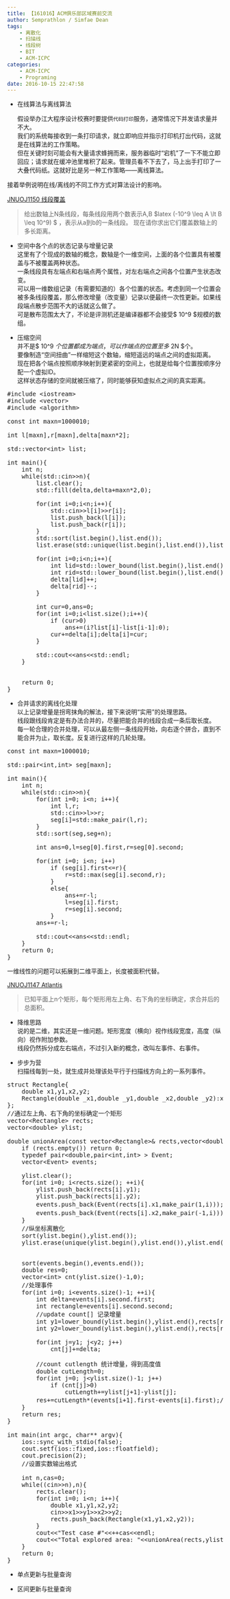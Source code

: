 ```yaml
---
title: 【161016】ACM俱乐部区域赛前交流
author: Semprathlon / Simfae Dean
tags:
	- 离散化
	- 扫描线
	- 线段树
	- BIT
	- ACM-ICPC
categories:
	- ACM-ICPC
	- Programing
date: 2016-10-15 22:47:58
---
```

*   在线算法与离线算法

    假设举办江大程序设计校赛时要提供`代码打印`服务，通常情况下并发请求量并不大。  
    我们的系统每接收到一条打印请求，就立即响应并指示打印机打出代码，这就是在线算法的工作策略。  
    但在关键时刻可能会有大量请求蜂拥而来，服务器临时“宕机”了一下不能立即回应；请求就在缓冲池里堆积了起来。管理员看不下去了，马上出手打印了一大叠代码纸。这就好比是另一种工作策略——离线算法。  

接着举例说明在线/离线的不同工作方式对算法设计的影响。  

[JNUOJ1150 线段覆盖](http://jnuacm.club:8080/jnuoj/problem_show.php?pid=1150)

> 给出数轴上N条线段，每条线段用两个数表示A,B $latex (-10^9 \leq A \lt B \leq 10^9) $ ，表示从a到b的一条线段。
> 现在请你求出它们覆盖数轴上的多长距离。

*   空间中各个点的状态记录与增量记录  
    这里有了个现成的数轴的概念，数轴是个一维空间，上面的各个位置具有被覆盖与不被覆盖两种状态。  
一条线段具有左端点和右端点两个属性，对左右端点之间各个位置产生状态改变。  
    可以用一维数组记录（有需要知道的）各个位置的状态。考虑到同一个位置会被多条线段覆盖，那么修改增量（改变量）记录以便最终一次性更新。如果线段端点散步范围不大的话就这么做了。  
    可是散布范围太大了，不论是评测机还是编译器都不会接受$ 10^9 $规模的数组。  

*   压缩空间  
    并不是$ 10^9 $个位置都成为端点，可以作端点的位置至多$ 2N $个。  
    要像制造“空间扭曲”一样缩短这个数轴，缩短遥远的端点之间的虚拟距离。  
现在把各个端点按照顺序映射到更紧密的空间上，也就是给每个位置按顺序分配一个虚拟ID。  
这样状态存储的空间就被压缩了，同时能够获知虚拟点之间的真实距离。  

 
<pre class="minimize:true lang:c++ decode:true " >#include &lt;iostream&gt;
#include &lt;vector&gt;
#include &lt;algorithm&gt;

const int maxn=1000010;

int l[maxn],r[maxn],delta[maxn*2];

std::vector&lt;int&gt; list;

int main(){
    int n;
    while(std::cin&gt;&gt;n){
        list.clear();
        std::fill(delta,delta+maxn*2,0);

        for(int i=0;i&lt;n;i++){
            std::cin&gt;&gt;l[i]&gt;&gt;r[i];
            list.push_back(l[i]);
            list.push_back(r[i]);
        }
        std::sort(list.begin(),list.end());
        list.erase(std::unique(list.begin(),list.end()),list.end());

        for(int i=0;i&lt;n;i++){
            int lid=std::lower_bound(list.begin(),list.end(),l[i])-list.begin();
            int rid=std::lower_bound(list.begin(),list.end(),r[i])-list.begin();
            delta[lid]++;
            delta[rid]--;
        }

        int cur=0,ans=0;
        for(int i=0;i&lt;list.size();i++){
            if (cur&gt;0)
                ans+=(i?list[i]-list[i-1]:0);
            cur+=delta[i];delta[i]=cur;
        }

        std::cout&lt;&lt;ans&lt;&lt;std::endl;
    }


    return 0;
}</pre> 

- 合并请求的离线化处理  
以上记录增量是拐弯抹角的解法，接下来说明“实用”的处理思路。  
线段跟线段肯定是有办法合并的，尽量把能合并的线段合成一条后取长度。  
每一轮合理的合并处理，可以从最左侧一条线段开始，向右逐个拼合，直到不能合并为止，取长度。反复进行这样的几轮处理。  

 
<pre class="minimize:true lang:c++ decode:true " >const int maxn=1000010;

std::pair&lt;int,int&gt; seg[maxn];

int main(){
    int n;
    while(std::cin&gt;&gt;n){
        for(int i=0; i&lt;n; i++){
            int l,r;
            std::cin&gt;&gt;l&gt;&gt;r;
            seg[i]=std::make_pair(l,r);
        }
        std::sort(seg,seg+n);

        int ans=0,l=seg[0].first,r=seg[0].second;

        for(int i=0; i&lt;n; i++)
            if (seg[i].first&lt;=r){
                r=std::max(seg[i].second,r);
            }
            else{
                ans+=r-l;
                l=seg[i].first;
                r=seg[i].second;
            }
        ans+=r-l;

        std::cout&lt;&lt;ans&lt;&lt;std::endl;
    }
    return 0;
}</pre> 


一维线性的问题可以拓展到二维平面上，长度被面积代替。

[JNUOJ1147 Atlantis](http://jnuacm.club:8080/jnuoj/problem_show.php?pid=1147)

> 已知平面上n个矩形，每个矩形用左上角、右下角的坐标确定，求合并后的总面积。  

*   降维思路  
    说的是二维，其实还是一维问题。矩形宽度（横向）视作线段宽度，高度（纵向）视作附加参数。  
    线段仍然拆分成左右端点，不过引入新的概念，改叫左事件、右事件。  

- 步步为营  
    扫描线每到一处，就生成并处理该处平行于扫描线方向上的一系列事件。  
 
<pre class="minimize:true lang:c++ decode:true " >struct Rectangle{
    double x1,y1,x2,y2;
    Rectangle(double _x1,double _y1,double _x2,double _y2):x1(_x1),x2(_x2),y1(_y1),y2(_y2) {}
};
//通过左上角、右下角的坐标确定一个矩形
vector&lt;Rectangle&gt; rects;
vector&lt;double&gt; ylist;

double unionArea(const vector&lt;Rectangle&gt;&amp; rects,vector&lt;double&gt;&amp; ylist){
    if (rects.empty()) return 0;
    typedef pair&lt;double,pair&lt;int,int&gt; &gt; Event;
    vector&lt;Event&gt; events;

    ylist.clear();
    for(int i=0; i&lt;rects.size(); ++i){
        ylist.push_back(rects[i].y1);
        ylist.push_back(rects[i].y2);
        events.push_back(Event(rects[i].x1,make_pair(1,i)));//创建左事件（进入矩形）
        events.push_back(Event(rects[i].x2,make_pair(-1,i)));//创建右事件（离开矩形）
    }
    //纵坐标离散化
    sort(ylist.begin(),ylist.end());
    ylist.erase(unique(ylist.begin(),ylist.end()),ylist.end());


    sort(events.begin(),events.end());
    double res=0;
    vector&lt;int&gt; cnt(ylist.size()-1,0);
    //处理事件
    for(int i=0; i&lt;events.size()-1; ++i){
        int delta=events[i].second.first;
        int rectangle=events[i].second.second;
        //update count[] 记录增量
        int y1=lower_bound(ylist.begin(),ylist.end(),rects[rectangle].y1)-ylist.begin();
        int y2=lower_bound(ylist.begin(),ylist.end(),rects[rectangle].y2)-ylist.begin();

        for(int j=y1; j&lt;y2; j++)
            cnt[j]+=delta;

        //count cutlength 统计增量，得到高度值
        double cutLength=0;
        for(int j=0; j&lt;ylist.size()-1; j++)
            if (cnt[j]&gt;0)
                cutLength+=ylist[j+1]-ylist[j];
        res+=cutLength*(events[i+1].first-events[i].first);//乘上宽度值，得到面积
    }
    return res;
}

int main(int argc, char** argv){
    ios::sync_with_stdio(false);
    cout.setf(ios::fixed,ios::floatfield);
    cout.precision(2);
    //设置实数输出格式

    int n,cas=0;
    while((cin&gt;&gt;n),n){
        rects.clear();
        for(int i=0; i&lt;n; i++){
            double x1,y1,x2,y2;
            cin&gt;&gt;x1&gt;&gt;y1&gt;&gt;x2&gt;&gt;y2;
            rects.push_back(Rectangle(x1,y1,x2,y2));
        }
        cout&lt;&lt;"Test case #"&lt;&lt;++cas&lt;&lt;endl;
        cout&lt;&lt;"Total explored area: "&lt;&lt;unionArea(rects,ylist)&lt;&lt;endl&lt;&lt;endl;
    }
    return 0;
}</pre> 

*   单点更新与批量查询

*   区间更新与批量查询